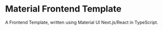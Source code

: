 # Material Frontend Template

A Frontend Template, written using Material UI Next.js/React in TypeScript.
